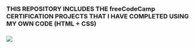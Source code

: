 <h3>THIS REPOSITORY INCLUDES THE freeCodeCamp CERTIFICATION PROJECTS THAT I HAVE COMPLETED USING MY OWN CODE (HTML + CSS)<h3>


<img src="https://www.publichealthnotes.com/wp-content/uploads/2020/03/project-planning-header@2x.png">
